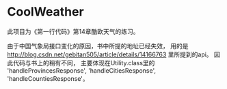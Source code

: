 CoolWeather
===========

此项目为《第一行代码》第14章酷欧天气的练习。

由于中国气象局接口变化的原因，书中所提的地址已经失效，
用的是 http://blog.csdn.net/gebitan505/article/details/14166763 里所提到的api。
因此代码与书上的稍有不同，
主要体现在Utility.class里的
'handleProvincesResponse', 'handleCitiesResponse', 'handleCountiesResponse'。
